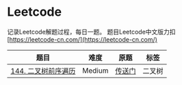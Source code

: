 # Leetcode
记录Leetcode解题过程，每日一题。
题目Leetcode中文版力扣[https://leetcode-cn.com/](https://leetcode-cn.com/)

| 题目 | 难度 | 原题 | 标签 |
| --- | --- | --- | --- |
| [144. 二叉树前序遍历](https://github.com/xwchris/Leetcode/tree/master/144.%20%E4%BA%8C%E5%8F%89%E6%A0%91%E7%9A%84%E5%89%8D%E5%BA%8F%E9%81%8D%E5%8E%86) | Medium | [传送门](https://leetcode-cn.com/problems/binary-tree-preorder-traversal/) | 二叉树 |
